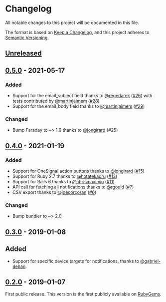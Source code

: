 # Changelog
All notable changes to this project will be documented in this file.

The format is based on [Keep a Changelog](https://keepachangelog.com/en/1.0.0/),
and this project adheres to [Semantic Versioning](https://semver.org/spec/v2.0.0.html).

## [Unreleased]

## [0.5.0] - 2021-05-17
### Added
- Support for the email_subject field thanks to [@regedarek] ([#26](https://github.com/mikamai/onesignal-ruby/pull/26)) 
  with tests contributed by [@martinjaimem] ([#28](https://github.com/mikamai/onesignal-ruby/pull/28))
- Support for the email_body field thanks to [@martinjaimem] ([#29](https://github.com/mikamai/onesignal-ruby/pull/29))

### Changed
- Bump Faraday to ~> 1.0 thanks to [@jongirard] (#25)

## [0.4.0] - 2021-01-19
### Added
- Support for OneSignal action buttons thanks to [@jongirard] ([#15](https://github.com/mikamai/onesignal-ruby/pull/15))
- Support for Ruby 2.7 thanks to [@hotatekaoru] ([#13](https://github.com/mikamai/onesignal-ruby/pull/13))
- Support for Rails 6 thanks to [@chrismaximin] ([#11](https://github.com/mikamai/onesignal-ruby/pull/11))
- API call for fetching all notifications thanks to [@rgould] ([#7](https://github.com/mikamai/onesignal-ruby/pull/7))
- CSV export thanks to [@joecorcoran] ([#6](https://github.com/mikamai/onesignal-ruby/pull/6))

### Changed
- Bump bundler to ~> 2.0

## [0.3.0] - 2019-01-08
## Added
- Support for specific device targets for notifications, thanks to [@gabriel-dehan].

## [0.2.0] - 2019-01-07
First public release. This version is the first publicly available on [RubyGems](https://rubygems.org/gems/onesignal-ruby).

[Unreleased]: https://github.com/mikamai/onesignal-ruby/compare/0.5.0...HEAD
[0.5.0]: https://github.com/mikamai/onesignal-ruby/compare/0.4.0...0.5.0
[0.4.0]: https://github.com/mikamai/onesignal-ruby/compare/0.3.0...0.4.0
[0.3.0]: https://github.com/mikamai/onesignal-ruby/compare/0.2.0...0.3.0
[0.2.0]: https://github.com/mikamai/onesignal-ruby/releases/tag/0.2.0

[@chrismaximin]: https://github.com/chrismaximin
[@gabriel-dehan]: https://github.com/gabriel-dehan
[@hotatekaoru]: https://github.com/hotatekaoru
[@joecorcoran]: https://github.com/joecorcoran
[@jongirard]: https://github.com/jongirard
[@martinjaimem]: https://github.com/martinjaimem
[@regedarek]: https://github.com/regedarek
[@rgould]: https://github.com/rgould
